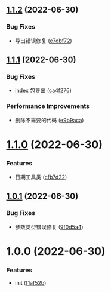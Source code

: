 ## [1.1.2](https://github.com/oneverse-zone/utils/compare/1.1.1...1.1.2) (2022-06-30)


### Bug Fixes

* 导出错误修复 ([e7dbf72](https://github.com/oneverse-zone/utils/commit/e7dbf729370d72ebf547bc7fa3569ae86ed3d040))

## [1.1.1](https://github.com/oneverse-zone/utils/compare/1.1.0...1.1.1) (2022-06-30)


### Bug Fixes

* index 包导出 ([ca4f276](https://github.com/oneverse-zone/utils/commit/ca4f27697737f495a21ce6aac613eed5131231b1))


### Performance Improvements

* 删除不需要的代码 ([e9b9aca](https://github.com/oneverse-zone/utils/commit/e9b9aca5fc84c4799cae63088d579101b2e14e89))

# [1.1.0](https://github.com/oneverse-zone/utils/compare/1.0.1...1.1.0) (2022-06-30)


### Features

* 日期工具类 ([cfb7d22](https://github.com/oneverse-zone/utils/commit/cfb7d2294f5203a7a5cc67b6054422301e69a368))

## [1.0.1](https://github.com/oneverse-zone/utils/compare/1.0.0...1.0.1) (2022-06-30)


### Bug Fixes

* 参数类型错误修复 ([9f0d5a4](https://github.com/oneverse-zone/utils/commit/9f0d5a4ed9702eb51f41b77875b5af63af5865f3))

# 1.0.0 (2022-06-30)


### Features

* init ([f1af52b](https://github.com/oneverse-zone/utils/commit/f1af52bc806675fcc89dca92a59a759f08d6d256))

